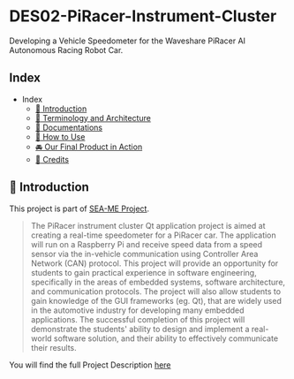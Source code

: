 # DES02-PiRacer-Instrument-Cluster
Developing a Vehicle Speedometer for the Waveshare PiRacer AI Autonomous Racing Robot Car.

## Index
- Index
  - [:loudspeaker:  Introduction](#microphone--introduction)
  - [:wrench:  Terminology and Architecture](#microphone--introduction)
  - [:memo:  Documentations](#microphone--introduction)
  - [:pushpin:  How to Use](#microphone--introduction)
  - [:oncoming_automobile:  Our Final Product in Action](#microphone--introduction)
  - [:purple_heart:  Credits](#microphone--introduction)

## :loudspeaker:  Introduction
This project is part of [SEA-ME Project](https://github.com/SEA-ME).
> The PiRacer instrument cluster Qt application project is aimed at creating a real-time speedometer for a PiRacer car. The application will run on a Raspberry Pi and receive speed data from a speed sensor via the in-vehicle communication using Controller Area Network (CAN) protocol. This project will provide an opportunity for students to gain practical experience in software engineering, specifically in the areas of embedded systems, software architecture, and communication protocols. The project will also allow students to gain knowledge of the GUI frameworks (eg. Qt), that are widely used in the automotive industry for developing many embedded applications. The successful completion of this project will demonstrate the students' ability to design and implement a real-world software solution, and their ability to effectively communicate their results.

You will find the full Project Description [here](https://github.com/SEA-ME/DES_Instrument-Cluster)



